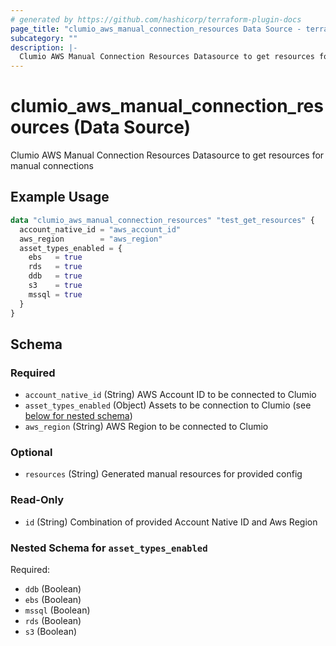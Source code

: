 ```yaml
---
# generated by https://github.com/hashicorp/terraform-plugin-docs
page_title: "clumio_aws_manual_connection_resources Data Source - terraform-provider-clumio"
subcategory: ""
description: |-
  Clumio AWS Manual Connection Resources Datasource to get resources for manual connections
---
```


# clumio_aws_manual_connection_resources (Data Source)

Clumio AWS Manual Connection Resources Datasource to get resources for manual connections

## Example Usage

```terraform
data "clumio_aws_manual_connection_resources" "test_get_resources" {
  account_native_id = "aws_account_id"
  aws_region        = "aws_region"
  asset_types_enabled = {
    ebs   = true
    rds   = true
    ddb   = true
    s3    = true
    mssql = true
  }
}
```

<!-- schema generated by tfplugindocs -->
## Schema

### Required

- `account_native_id` (String) AWS Account ID to be connected to Clumio
- `asset_types_enabled` (Object) Assets to be connection to Clumio (see [below for nested schema](#nestedatt--asset_types_enabled))
- `aws_region` (String) AWS Region to be connected to Clumio

### Optional

- `resources` (String) Generated manual resources for provided config

### Read-Only

- `id` (String) Combination of provided Account Native ID and Aws Region

<a id="nestedatt--asset_types_enabled"></a>
### Nested Schema for `asset_types_enabled`

Required:

- `ddb` (Boolean)
- `ebs` (Boolean)
- `mssql` (Boolean)
- `rds` (Boolean)
- `s3` (Boolean)



